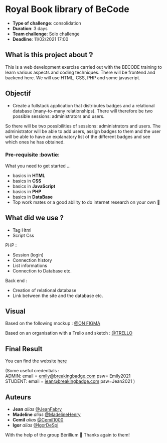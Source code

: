 # Royal Book library of BeCode

- **Type of challenge**: consolidation
- **Duration**: 3 days
- **Team challenge**: Solo challenge
- **Deadline**: 11/02/2021 17:00

## What is this project about :grey_question:

This is a web development exercise carried out with the BECODE training to learn various aspects and coding techniques. There will be frontend and backend here. We will use HTML, CSS, PHP and some javascript.

## Objectif

- Create a fullstack application that distributes badges and a relational database (many-to-many relationships). There will therefore be two possible sessions: administrators and users. 

So there will be two possibilities of sessions: administrators and users. The administrator will be able to add users, assign badges to them and the user will be able to have an explanatory list of the different badges and see which ones he has obtained.

### Pre-requisite :bowtie:

What you need to get started ...

- basics in **HTML**
- basics in **CSS**
- basics in **JavaScript**
- basics in **PHP**
- basics in **DataBase**
- Top work mates or a good ability to do internet research on your own :muscle: 

## What did we use ?

- Tag Html
- Script Css

PHP :
- Session (login)
- Connection history
- List informations
- Connection to Database 
etc.

Back end : 
- Creation of relational database
- Link between the site and the database
etc.

## Visual
Based on the following mockup : 
[@ON FIGMA](https://www.figma.com/file/vewCA8ZXhsgpwG8RYvmDGK/Untitled?node-id=1%3A2)

Based on an organisation with a Trello and sketch : 
[@TRELLO](https://trello.com/b/m4MUdxza/breaking-badge)
 
## Final Result
You can find the website [here](http://breakingbadge.infinityfreeapp.com/)

(Some useful credentials : <br />
ADMIN: email = emily@breakingbadge.com psw= Emily2021 <br />
STUDENT: email = jean@breakingbadge.com psw=Jean2021 )<br />

## Auteurs
* **Jean** _alias_ [@JeanFabry](https://github.com/JeanFabry)
* **Madeline** _alias_ [@MadelineHenry](https://github.com/MadelineHenry)
* **Cemil** _alias_ [@Cemil1000](https://github.com/Cemil1000)
* **Igor** _alias_ [@IgorDeSpi](https://github.com/IgorDeSpi)

With the help of the group Bérillium :gift_heart:
Thanks again to them!
